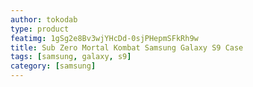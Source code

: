 ```yaml
---
author: tokodab
type: product
featimg: 1gSg2e8Bv3wjYHcDd-0sjPHepmSFkRh9w
title: Sub Zero Mortal Kombat Samsung Galaxy S9 Case
tags: [samsung, galaxy, s9]
category: [samsung]
---
```

